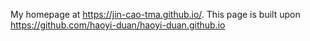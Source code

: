 My homepage at https://jin-cao-tma.github.io/. 
This page is built upon https://github.com/haoyi-duan/haoyi-duan.github.io